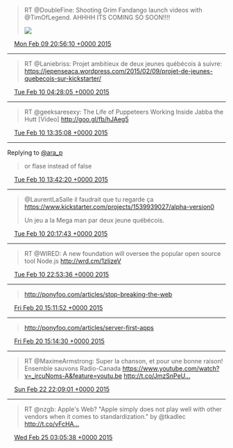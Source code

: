 > RT @DoubleFine: Shooting Grim Fandango launch videos with @TimOfLegend. AHHHH ITS COMING SO SOON!!!!
>
> ![](/media/564890522796703744-B7LXvaYCMAA1G42.jpg)

<img src="/media/tweet.ico" width="12" /> [Mon Feb 09 20:56:10 +0000 2015](https://twitter.com/eduplessis/status/564890522796703744)

----

> RT @Laniebriss: Projet ambitieux de deux jeunes québécois à suivre: https://jepenseaca.wordpress.com/2015/02/09/projet-de-jeunes-quebecois-sur-kickstarter/

<img src="/media/tweet.ico" width="12" /> [Tue Feb 10 04:28:05 +0000 2015](https://twitter.com/eduplessis/status/565004252251443200)

----

> RT @geeksaresexy: The Life of Puppeteers Working Inside Jabba the Hutt [Video] http://goo.gl/fb/hJAeg5

<img src="/media/tweet.ico" width="12" /> [Tue Feb 10 13:35:08 +0000 2015](https://twitter.com/eduplessis/status/565141922910859265)

----

Replying to [@ara_p](https://twitter.com/ara_p/status/565141870557536256)

> or flase instead of false

<img src="/media/tweet.ico" width="12" /> [Tue Feb 10 13:42:20 +0000 2015](https://twitter.com/eduplessis/status/565143733528973312)

----

> @LaurentLaSalle il faudrait que tu regarde ça https://www.kickstarter.com/projects/1539939027/alpha-version0
>
> Un jeu a la Mega man par deux jeune québécois.

<img src="/media/tweet.ico" width="12" /> [Tue Feb 10 20:17:43 +0000 2015](https://twitter.com/eduplessis/status/565243235841617922)

----

> RT @WIRED: A new foundation will oversee the popular open source tool Node.js http://wrd.cm/1zIizeV

<img src="/media/tweet.ico" width="12" /> [Tue Feb 10 22:53:36 +0000 2015](https://twitter.com/eduplessis/status/565282463728291841)

----

> http://ponyfoo.com/articles/stop-breaking-the-web

<img src="/media/tweet.ico" width="12" /> [Fri Feb 20 15:11:52 +0000 2015](https://twitter.com/eduplessis/status/568790143194271745)

----

> http://ponyfoo.com/articles/server-first-apps

<img src="/media/tweet.ico" width="12" /> [Fri Feb 20 15:14:30 +0000 2015](https://twitter.com/eduplessis/status/568790804703145984)

----

> RT @MaximeArmstrong: Super la chanson, et pour une bonne raison! Ensemble sauvons Radio-Canada https://www.youtube.com/watch?v=_ircuNoms-A&feature=youtu.be http://t.co/JmzSnPeU…

<img src="/media/tweet.ico" width="12" /> [Sun Feb 22 22:09:01 +0000 2015](https://twitter.com/eduplessis/status/569619900022595584)

----

> RT @nzgb: Apple's Web? "Apple simply does not play well with other vendors when it comes to standardization." by @tkadlec http://t.co/vFcHA…

<img src="/media/tweet.ico" width="12" /> [Wed Feb 25 03:05:38 +0000 2015](https://twitter.com/eduplessis/status/570419320758673410)